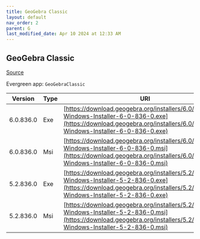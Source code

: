 ```yaml
---
title: GeoGebra Classic
layout: default
nav_order: 2
parent: G
last_modified_date: Apr 10 2024 at 12:33 AM
---
```


## GeoGebra Classic

[Source](https://www.geogebra.org)

Evergreen app: `GeoGebraClassic`

| Version   | Type | URI                                                                                                                                                                            |
| --------- | ---- | ------------------------------------------------------------------------------------------------------------------------------------------------------------------------------ |
| 6.0.836.0 | Exe  | [https://download.geogebra.org/installers/6.0/GeoGebra-Windows-Installer-6-0-836-0.exe](https://download.geogebra.org/installers/6.0/GeoGebra-Windows-Installer-6-0-836-0.exe) |
| 6.0.836.0 | Msi  | [https://download.geogebra.org/installers/6.0/GeoGebra-Windows-Installer-6-0-836-0.msi](https://download.geogebra.org/installers/6.0/GeoGebra-Windows-Installer-6-0-836-0.msi) |
| 5.2.836.0 | Exe  | [https://download.geogebra.org/installers/5.2/GeoGebra-Windows-Installer-5-2-836-0.exe](https://download.geogebra.org/installers/5.2/GeoGebra-Windows-Installer-5-2-836-0.exe) |
| 5.2.836.0 | Msi  | [https://download.geogebra.org/installers/5.2/GeoGebra-Windows-Installer-5-2-836-0.msi](https://download.geogebra.org/installers/5.2/GeoGebra-Windows-Installer-5-2-836-0.msi) |
